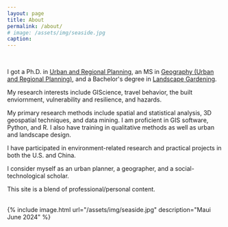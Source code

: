 ```yaml
---
layout: page
title: About
permalink: /about/
# image: /assets/img/seaside.jpg
caption: 
---
```


<br />

I got a Ph.D. in <a href="https://dcp.ufl.edu/urp/">Urban and Regional Planning</a>, an MS in <a href="https://www.ues.pku.edu.cn/Home/Departments/Department_of_Urban_and_Regional_Planning/index.htm">Geography (Urban and Regional Planning)</a>, and a Bachelor's degree in <a href="https://sola.bjfu.edu.cn/">Landscape Gardening</a>. 
<br />

My research interests include GIScience, travel behavior, the built enviornment, vulnerability and resilience, and hazards. 
<br />

My primary research methods include spatial and statistical analysis, 3D geospatial techniques, and data mining. I am proficient in GIS software, Python, and R. I also have training in qualitative methods as well as urban and landscape design.
<br />

I have participated in environment-related research and practical projects in both the U.S. and China. 
<br />

I consider myself as an urban planner, a geographer, and a social-technological scholar. 
<br />

This site is a blend of professional/personal content.
<br />

<br />
{% include image.html url="/assets/img/seaside.jpg" description="Maui June 2024" %}

<!-- Skip to [short professional summary](#prof). -->
